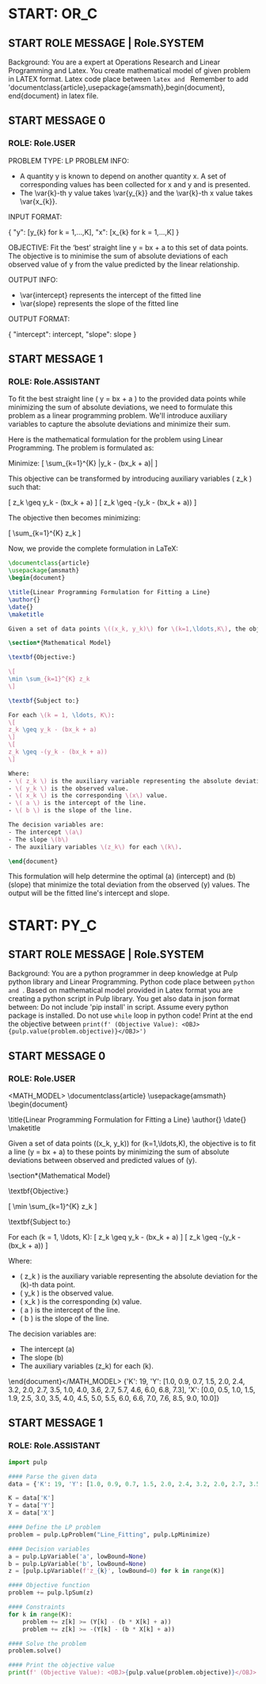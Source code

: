 # START: OR_C 
## START ROLE MESSAGE | Role.SYSTEM 
Background: You are a expert at Operations Research and Linear Programming and Latex. You create mathematical model of given problem in LATEX format. Latex code place between ```latex and ``` Remember to add 'documentclass{article},usepackage{amsmath},begin{document}, end{document} in latex file. 
## START MESSAGE 0 
### ROLE: Role.USER
<DESCRIPTION>
PROBLEM TYPE: LP
PROBLEM INFO:

- A quantity y is known to depend on another quantity x. A set of corresponding values has been collected for x and y and is presented.
- The \var{k}-th y value takes \var{y_{k}} and the \var{k}-th x value takes \var{x_{k}}.

INPUT FORMAT:

{
    "y": [y_{k} for k = 1,...,K],
    "x": [x_{k} for k = 1,...,K]
}


OBJECTIVE: Fit the ‘best’ straight line y = bx + a to this set of data points. The objective is to minimise the sum of absolute deviations of each observed value of y from the value predicted by the linear relationship.

OUTPUT INFO:

- \var{intercept} represents the intercept of the fitted line
- \var{slope} represents the slope of the fitted line

OUTPUT FORMAT:

{
    "intercept": intercept,
    "slope": slope
}
</DESCRIPTION>


## START MESSAGE 1 
### ROLE: Role.ASSISTANT
To fit the best straight line \( y = bx + a \) to the provided data points while minimizing the sum of absolute deviations, we need to formulate this problem as a linear programming problem. We'll introduce auxiliary variables to capture the absolute deviations and minimize their sum.

Here is the mathematical formulation for the problem using Linear Programming. The problem is formulated as:

Minimize:
\[
\sum_{k=1}^{K} |y_k - (bx_k + a)|
\]

This objective can be transformed by introducing auxiliary variables \( z_k \) such that:

\[
z_k \geq y_k - (bx_k + a)
\]
\[
z_k \geq -(y_k - (bx_k + a))
\]

The objective then becomes minimizing:

\[
\sum_{k=1}^{K} z_k
\]

Now, we provide the complete formulation in LaTeX:

```latex
\documentclass{article}
\usepackage{amsmath}
\begin{document}

\title{Linear Programming Formulation for Fitting a Line}
\author{}
\date{}
\maketitle

Given a set of data points \((x_k, y_k)\) for \(k=1,\ldots,K\), the objective is to fit a line \(y = bx + a\) to these points by minimizing the sum of absolute deviations between observed and predicted values of \(y\).

\section*{Mathematical Model}

\textbf{Objective:}

\[
\min \sum_{k=1}^{K} z_k
\]

\textbf{Subject to:}

For each \(k = 1, \ldots, K\):
\[
z_k \geq y_k - (bx_k + a)
\]
\[
z_k \geq -(y_k - (bx_k + a))
\]

Where:
- \( z_k \) is the auxiliary variable representing the absolute deviation for the \(k\)-th data point.
- \( y_k \) is the observed value.
- \( x_k \) is the corresponding \(x\) value.
- \( a \) is the intercept of the line.
- \( b \) is the slope of the line.

The decision variables are:
- The intercept \(a\)
- The slope \(b\)
- The auxiliary variables \(z_k\) for each \(k\).

\end{document}
```

This formulation will help determine the optimal \(a\) (intercept) and \(b\) (slope) that minimize the total deviation from the observed \(y\) values. The output will be the fitted line's intercept and slope.

# START: PY_C 
## START ROLE MESSAGE | Role.SYSTEM 
Background: You are a python programmer in deep knowledge at Pulp python library and Linear Programming. Python code place between ```python and ```. Based on mathematical model provided in Latex format you are creating a python script in Pulp library. You get also data in json format between: <DATA></DATA> Do not include 'pip install' in script. Assume every python package is installed. Do not use `while` loop in python code! Print at the end the objective between <OBJ></OBJ> `print(f' (Objective Value): <OBJ>{pulp.value(problem.objective)}</OBJ>')` 
## START MESSAGE 0 
### ROLE: Role.USER
<MATH_MODEL>
\documentclass{article}
\usepackage{amsmath}
\begin{document}

\title{Linear Programming Formulation for Fitting a Line}
\author{}
\date{}
\maketitle

Given a set of data points \((x_k, y_k)\) for \(k=1,\ldots,K\), the objective is to fit a line \(y = bx + a\) to these points by minimizing the sum of absolute deviations between observed and predicted values of \(y\).

\section*{Mathematical Model}

\textbf{Objective:}

\[
\min \sum_{k=1}^{K} z_k
\]

\textbf{Subject to:}

For each \(k = 1, \ldots, K\):
\[
z_k \geq y_k - (bx_k + a)
\]
\[
z_k \geq -(y_k - (bx_k + a))
\]

Where:
- \( z_k \) is the auxiliary variable representing the absolute deviation for the \(k\)-th data point.
- \( y_k \) is the observed value.
- \( x_k \) is the corresponding \(x\) value.
- \( a \) is the intercept of the line.
- \( b \) is the slope of the line.

The decision variables are:
- The intercept \(a\)
- The slope \(b\)
- The auxiliary variables \(z_k\) for each \(k\).

\end{document}</MATH_MODEL>
<DATA>
{'K': 19, 'Y': [1.0, 0.9, 0.7, 1.5, 2.0, 2.4, 3.2, 2.0, 2.7, 3.5, 1.0, 4.0, 3.6, 2.7, 5.7, 4.6, 6.0, 6.8, 7.3], 'X': [0.0, 0.5, 1.0, 1.5, 1.9, 2.5, 3.0, 3.5, 4.0, 4.5, 5.0, 5.5, 6.0, 6.6, 7.0, 7.6, 8.5, 9.0, 10.0]}</DATA>


## START MESSAGE 1 
### ROLE: Role.ASSISTANT
```python
import pulp

#### Parse the given data
data = {'K': 19, 'Y': [1.0, 0.9, 0.7, 1.5, 2.0, 2.4, 3.2, 2.0, 2.7, 3.5, 1.0, 4.0, 3.6, 2.7, 5.7, 4.6, 6.0, 6.8, 7.3], 'X': [0.0, 0.5, 1.0, 1.5, 1.9, 2.5, 3.0, 3.5, 4.0, 4.5, 5.0, 5.5, 6.0, 6.6, 7.0, 7.6, 8.5, 9.0, 10.0]}

K = data['K']
Y = data['Y']
X = data['X']

#### Define the LP problem
problem = pulp.LpProblem("Line_Fitting", pulp.LpMinimize)

#### Decision variables
a = pulp.LpVariable('a', lowBound=None)
b = pulp.LpVariable('b', lowBound=None)
z = [pulp.LpVariable(f'z_{k}', lowBound=0) for k in range(K)]

#### Objective function
problem += pulp.lpSum(z)

#### Constraints
for k in range(K):
    problem += z[k] >= (Y[k] - (b * X[k] + a))
    problem += z[k] >= -(Y[k] - (b * X[k] + a))

#### Solve the problem
problem.solve()

#### Print the objective value
print(f' (Objective Value): <OBJ>{pulp.value(problem.objective)}</OBJ>')
```

